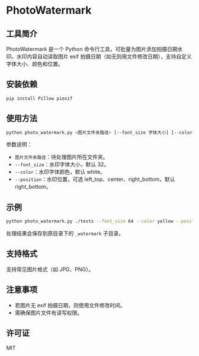 # PhotoWatermark

## 工具简介
PhotoWatermark 是一个 Python 命令行工具，可批量为图片添加拍摄日期水印。水印内容自动读取图片 exif 拍摄日期（如无则用文件修改日期），支持自定义字体大小、颜色和位置。

## 安装依赖
```bash
pip install Pillow piexif
```

## 使用方法
```bash
python photo_watermark.py <图片文件夹路径> [--font_size 字体大小] [--color 颜色] [--position 位置]
```

参数说明：
- `图片文件夹路径`：待处理图片所在文件夹。
- `--font_size`：水印字体大小，默认 32。
- `--color`：水印字体颜色，默认 white。
- `--position`：水印位置，可选 left_top、center、right_bottom，默认 right_bottom。

## 示例
```bash
python photo_watermark.py ./tests --font_size 64 --color yellow --position center
```

处理结果会保存到原目录下的 `_watermark` 子目录。

## 支持格式
支持常见图片格式（如 JPG、PNG）。

## 注意事项
- 若图片无 exif 拍摄日期，则使用文件修改时间。
- 需确保图片文件有读写权限。

## 许可证
MIT

